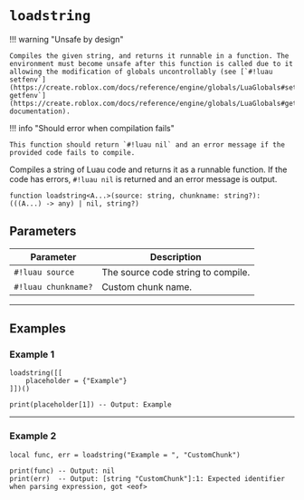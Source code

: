 # `loadstring`

!!! warning "Unsafe by design"

    Compiles the given string, and returns it runnable in a function. The environment must become unsafe after this function is called due to it allowing the modification of globals uncontrollably (see [`#!luau setfenv`](https://create.roblox.com/docs/reference/engine/globals/LuaGlobals#setfenv)/[`#!luau getfenv`](https://create.roblox.com/docs/reference/engine/globals/LuaGlobals#getfenv) documentation).

!!! info "Should error when compilation fails"

    This function should return `#!luau nil` and an error message if the provided code fails to compile.

Compiles a string of Luau code and returns it as a runnable function. If the code has errors, `#!luau nil` is returned and an error message is output.

```luau
function loadstring<A...>(source: string, chunkname: string?): (((A...) -> any) | nil, string?)
```

## Parameters

| Parameter           | Description                        |
|---------------------|------------------------------------|
| `#!luau source`     | The source code string to compile. |
| `#!luau chunkname?` | Custom chunk name.                 |

---

## Examples

### Example 1

```luau title="Compiling and running source code successfully" linenums="1"
loadstring([[
    placeholder = {"Example"}
]])()

print(placeholder[1]) -- Output: Example
```

---

### Example 2

```luau title="Using a custom chunk name while also getting an error" linenums="1"
local func, err = loadstring("Example = ", "CustomChunk")

print(func) -- Output: nil
print(err)  -- Output: [string "CustomChunk"]:1: Expected identifier when parsing expression, got <eof>
```
